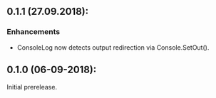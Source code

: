 ## 0.1.1 (27.09.2018):

### Enhancements

* ConsoleLog now detects output redirection via Console.SetOut().


## 0.1.0 (06-09-2018): 

Initial prerelease.
